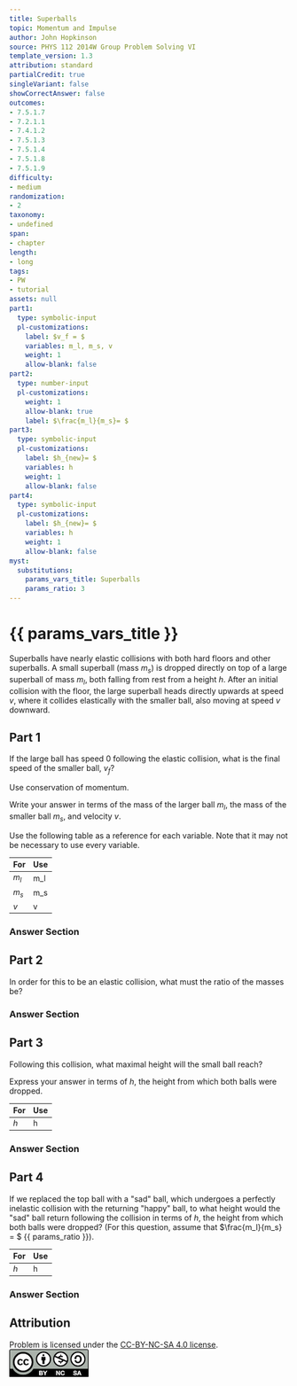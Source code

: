 ```yaml
---
title: Superballs
topic: Momentum and Impulse
author: John Hopkinson
source: PHYS 112 2014W Group Problem Solving VI
template_version: 1.3
attribution: standard
partialCredit: true
singleVariant: false
showCorrectAnswer: false
outcomes:
- 7.5.1.7
- 7.2.1.1
- 7.4.1.2
- 7.5.1.3
- 7.5.1.4
- 7.5.1.8
- 7.5.1.9
difficulty:
- medium
randomization:
- 2
taxonomy:
- undefined
span:
- chapter
length:
- long
tags:
- PW
- tutorial
assets: null
part1:
  type: symbolic-input
  pl-customizations:
    label: $v_f = $
    variables: m_l, m_s, v
    weight: 1
    allow-blank: false
part2:
  type: number-input
  pl-customizations:
    weight: 1
    allow-blank: true
    label: $\frac{m_l}{m_s}= $
part3:
  type: symbolic-input
  pl-customizations:
    label: $h_{new}= $
    variables: h
    weight: 1
    allow-blank: false
part4:
  type: symbolic-input
  pl-customizations:
    label: $h_{new}= $
    variables: h
    weight: 1
    allow-blank: false
myst:
  substitutions:
    params_vars_title: Superballs
    params_ratio: 3
---
```

# {{ params_vars_title }}
Superballs have nearly elastic collisions with both hard floors and other superballs.  A small superball (mass $m_s$) is dropped directly on top of a large superball of mass $m_l$, both falling from rest from a height $h$.  After an initial collision with the floor, the large superball heads directly upwards at speed $v$, where it collides elastically with the smaller ball, also moving at speed $v$ downward.

## Part 1

If the large ball has speed $0$ following the elastic collision, what is the final speed of the smaller ball, $v_f$?

Use conservation of momentum.

Write your answer in terms of the mass of the larger ball $m_l$, the mass of the smaller ball $m_s$, and velocity $v$.

Use the following table as a reference for each variable. Note that it may not be necessary to use every variable.

| For  | Use   |
|----------|-------|
| $m_l$  | m_l  |
| $m_s$  | m_s  |
| $v$  | v  |

### Answer Section

## Part 2

In order for this to be an elastic collision, what must the ratio of the masses be?

### Answer Section

## Part 3

Following this collision, what maximal height will the small ball reach?

Express your answer in terms of $h$, the height from which both balls were dropped.

| For  | Use   |
|----------|-------|
| $h$  | h  |

### Answer Section

## Part 4

If we replaced the top ball with a "sad" ball, which undergoes a perfectly inelastic collision with the returning "happy" ball, to what height would the "sad" ball return following the collision in terms of $h$, the height from which both balls were dropped?  (For this question, assume that $\frac{m_l}{m_s} = $ {{ params_ratio }}).

| For  | Use   |
|----------|-------|
| $h$  | h  |

### Answer Section

## Attribution

Problem is licensed under the [CC-BY-NC-SA 4.0 license](https://creativecommons.org/licenses/by-nc-sa/4.0/).<br> ![The Creative Commons 4.0 license requiring attribution-BY, non-commercial-NC, and share-alike-SA license.](https://raw.githubusercontent.com/firasm/bits/master/by-nc-sa.png)